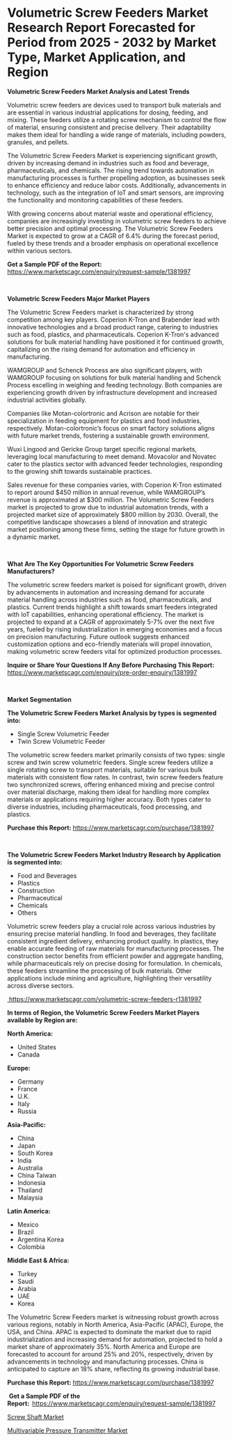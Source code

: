 <p><h1>Volumetric Screw Feeders Market Research Report Forecasted for Period from 2025 -  2032 by Market Type, Market Application, and Region</h1></p><p><strong>Volumetric Screw Feeders Market Analysis and Latest Trends</strong></p>
<p><p>Volumetric screw feeders are devices used to transport bulk materials and are essential in various industrial applications for dosing, feeding, and mixing. These feeders utilize a rotating screw mechanism to control the flow of material, ensuring consistent and precise delivery. Their adaptability makes them ideal for handling a wide range of materials, including powders, granules, and pellets.</p><p>The Volumetric Screw Feeders Market is experiencing significant growth, driven by increasing demand in industries such as food and beverage, pharmaceuticals, and chemicals. The rising trend towards automation in manufacturing processes is further propelling adoption, as businesses seek to enhance efficiency and reduce labor costs. Additionally, advancements in technology, such as the integration of IoT and smart sensors, are improving the functionality and monitoring capabilities of these feeders.</p><p>With growing concerns about material waste and operational efficiency, companies are increasingly investing in volumetric screw feeders to achieve better precision and optimal processing. The Volumetric Screw Feeders Market is expected to grow at a CAGR of 6.4% during the forecast period, fueled by these trends and a broader emphasis on operational excellence within various sectors.</p></p>
<p><strong>Get a Sample PDF of the Report:&nbsp;</strong> <a href="https://www.marketscagr.com/enquiry/request-sample/1381997?utm_campaign=2110&utm_medium=2&utm_source=Github&utm_content=ia&utm_term=11042025&utm_id=volumetric-screw-feeders">https://www.marketscagr.com/enquiry/request-sample/1381997</a></p>
<p>&nbsp;</p>
<p><strong>Volumetric Screw Feeders Major Market Players</strong></p>
<p><p>The Volumetric Screw Feeders market is characterized by strong competition among key players. Coperion K-Tron and Brabender lead with innovative technologies and a broad product range, catering to industries such as food, plastics, and pharmaceuticals. Coperion K-Tron's advanced solutions for bulk material handling have positioned it for continued growth, capitalizing on the rising demand for automation and efficiency in manufacturing.</p><p>WAMGROUP and Schenck Process are also significant players, with WAMGROUP focusing on solutions for bulk material handling and Schenck Process excelling in weighing and feeding technology. Both companies are experiencing growth driven by infrastructure development and increased industrial activities globally.</p><p>Companies like Motan-colortronic and Acrison are notable for their specialization in feeding equipment for plastics and food industries, respectively. Motan-colortronic’s focus on smart factory solutions aligns with future market trends, fostering a sustainable growth environment.</p><p>Wuxi Lingood and Gericke Group target specific regional markets, leveraging local manufacturing to meet demand. Movacolor and Novatec cater to the plastics sector with advanced feeder technologies, responding to the growing shift towards sustainable practices.</p><p>Sales revenue for these companies varies, with Coperion K-Tron estimated to report around $450 million in annual revenue, while WAMGROUP’s revenue is approximated at $300 million. The Volumetric Screw Feeders market is projected to grow due to industrial automation trends, with a projected market size of approximately $800 million by 2030. Overall, the competitive landscape showcases a blend of innovation and strategic market positioning among these firms, setting the stage for future growth in a dynamic market.</p></p>
<p>&nbsp;</p>
<p><strong>What Are The Key Opportunities For Volumetric Screw Feeders Manufacturers?</strong></p>
<p><p>The volumetric screw feeders market is poised for significant growth, driven by advancements in automation and increasing demand for accurate material handling across industries such as food, pharmaceuticals, and plastics. Current trends highlight a shift towards smart feeders integrated with IoT capabilities, enhancing operational efficiency. The market is projected to expand at a CAGR of approximately 5-7% over the next five years, fueled by rising industrialization in emerging economies and a focus on precision manufacturing. Future outlook suggests enhanced customization options and eco-friendly materials will propel innovation, making volumetric screw feeders vital for optimized production processes.</p></p>
<p><strong>Inquire or Share Your Questions If Any Before Purchasing This Report:</strong> <a href="https://www.marketscagr.com/enquiry/pre-order-enquiry/1381997?utm_campaign=2110&utm_medium=2&utm_source=Github&utm_content=ia&utm_term=11042025&utm_id=volumetric-screw-feeders">https://www.marketscagr.com/enquiry/pre-order-enquiry/1381997</a></p>
<p>&nbsp;</p>
<p><strong>Market Segmentation</strong></p>
<p><strong>The Volumetric Screw Feeders Market Analysis by types is segmented into:</strong></p>
<p><ul><li>Single Screw Volumetric Feeder</li><li>Twin Screw Volumetric Feeder</li></ul></p>
<p><p>The volumetric screw feeders market primarily consists of two types: single screw and twin screw volumetric feeders. Single screw feeders utilize a single rotating screw to transport materials, suitable for various bulk materials with consistent flow rates. In contrast, twin screw feeders feature two synchronized screws, offering enhanced mixing and precise control over material discharge, making them ideal for handling more complex materials or applications requiring higher accuracy. Both types cater to diverse industries, including pharmaceuticals, food processing, and plastics.</p></p>
<p><strong>Purchase this Report:&nbsp;</strong><a href="https://www.marketscagr.com/purchase/1381997?utm_campaign=2110&utm_medium=2&utm_source=Github&utm_content=ia&utm_term=11042025&utm_id=volumetric-screw-feeders">https://www.marketscagr.com/purchase/1381997</a></p>
<p>&nbsp;</p>
<p><strong>The Volumetric Screw Feeders Market Industry Research by Application is segmented into:</strong></p>
<p><ul><li>Food and Beverages</li><li>Plastics</li><li>Construction</li><li>Pharmaceutical</li><li>Chemicals</li><li>Others</li></ul></p>
<p><p>Volumetric screw feeders play a crucial role across various industries by ensuring precise material handling. In food and beverages, they facilitate consistent ingredient delivery, enhancing product quality. In plastics, they enable accurate feeding of raw materials for manufacturing processes. The construction sector benefits from efficient powder and aggregate handling, while pharmaceuticals rely on precise dosing for formulation. In chemicals, these feeders streamline the processing of bulk materials. Other applications include mining and agriculture, highlighting their versatility across diverse sectors.</p></p>
<p><a href="https://www.marketscagr.com/volumetric-screw-feeders-r1381997?utm_campaign=2110&utm_medium=2&utm_source=Github&utm_content=ia&utm_term=11042025&utm_id=volumetric-screw-feeders">&nbsp;https://www.marketscagr.com/volumetric-screw-feeders-r1381997</a></p>
<p><strong>In terms of Region, the Volumetric Screw Feeders Market Players available by Region are:</strong></p>
<p>
    <p> <strong> North America: </strong>
        <ul>
            <li>United States</li>
            <li>Canada</li>
        </ul>
        </p> 
    <p> <strong> Europe: </strong>
        <ul>
            <li>Germany</li>
            <li>France</li>
            <li>U.K.</li>
            <li>Italy</li>
            <li>Russia</li>
        </ul>
        </p> 
    <p> <strong> Asia-Pacific: </strong>
        <ul>
            <li>China</li>
            <li>Japan</li>
            <li>South Korea</li>
            <li>India</li>
            <li>Australia</li>
            <li>China Taiwan</li>
            <li>Indonesia</li>
            <li>Thailand</li>
            <li>Malaysia</li>
        </ul>
        </p> 
    <p> <strong> Latin America: </strong>
        <ul>
            <li>Mexico</li>
            <li>Brazil</li>
            <li>Argentina Korea</li>
            <li>Colombia</li>
        </ul>
        </p> 
    <p> <strong> Middle East & Africa: </strong>
        <ul>
            <li>Turkey</li>
            <li>Saudi</li>
            <li>Arabia</li>
            <li>UAE</li>
            <li>Korea</li>
        </ul>
    </p>
    </p>
<p><p>The Volumetric Screw Feeders market is witnessing robust growth across various regions, notably in North America, Asia-Pacific (APAC), Europe, the USA, and China. APAC is expected to dominate the market due to rapid industrialization and increasing demand for automation, projected to hold a market share of approximately 35%. North America and Europe are forecasted to account for around 25% and 20%, respectively, driven by advancements in technology and manufacturing processes. China is anticipated to capture an 18% share, reflecting its growing industrial base.</p></p>
<p><strong>Purchase this Report: </strong><a href="https://www.marketscagr.com/purchase/1381997?utm_campaign=2110&utm_medium=2&utm_source=Github&utm_content=ia&utm_term=11042025&utm_id=volumetric-screw-feeders">https://www.marketscagr.com/purchase/1381997</a></p>
<p>&nbsp;<strong>Get a Sample PDF of the Report:&nbsp;&nbsp;</strong><a href="https://www.marketscagr.com/enquiry/request-sample/1381997?utm_campaign=2110&utm_medium=2&utm_source=Github&utm_content=ia&utm_term=11042025&utm_id=volumetric-screw-feeders">https://www.marketscagr.com/enquiry/request-sample/1381997</a></p>
<p><strong></strong></p>
<p><p><a href="https://github.com/eymermanda0p/Market-Research-Report-List-1/blob/main/screw-shaft-market.md?utm_campaign=2110&utm_medium=2&utm_source=Github&utm_content=ia&utm_term=11042025&utm_id=volumetric-screw-feeders">Screw Shaft Market</a></p><p><a href="https://github.com/weisonmanych/Market-Research-Report-List-1/blob/main/multivariable-pressure-transmitter-market.md?utm_campaign=2110&utm_medium=2&utm_source=Github&utm_content=ia&utm_term=11042025&utm_id=volumetric-screw-feeders">Multivariable Pressure Transmitter Market</a></p></p>